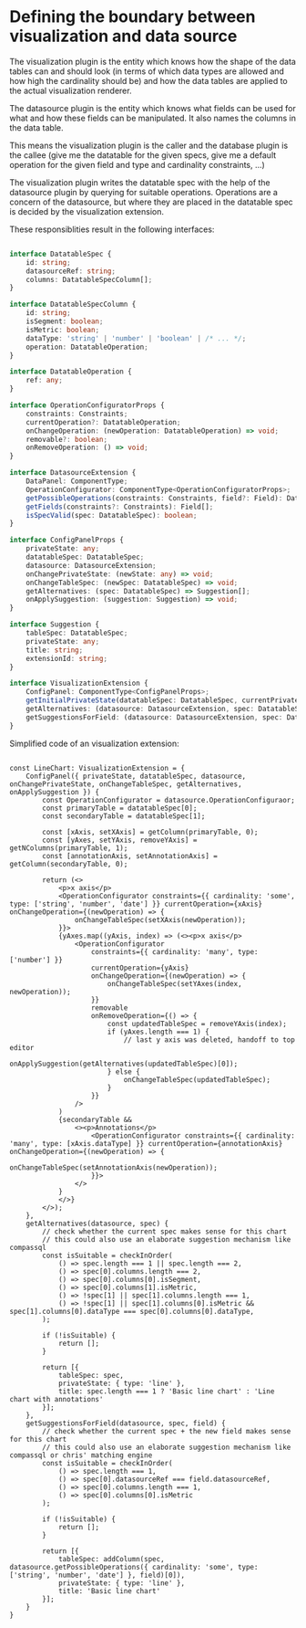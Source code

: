 # Defining the boundary between visualization and data source

The visualization plugin is the entity which knows how the shape of the data tables can and should look (in terms of which data types are allowed and how high the cardinality should be) and how the data tables are applied to the actual visualization renderer.

The datasource plugin is the entity which knows what fields can be used for what and how these fields can be manipulated. It also names the columns in the data table.

This means the visualization plugin is the caller and the database plugin is the callee (give me the datatable for the given specs, give me a default operation for the given field and type and cardinality constraints, ...)

The visualization plugin writes the datatable spec with the help of the datasource plugin by querying for suitable operations. Operations are a concern of the datasource, but where they are placed in the datatable spec is decided by the visualization extension.

These responsiblities result in the following interfaces:

```ts

interface DatatableSpec {
    id: string;
    datasourceRef: string;
    columns: DatatableSpecColumn[];
}

interface DatatableSpecColumn {
    id: string;
    isSegment: boolean;
    isMetric: boolean;
    dataType: 'string' | 'number' | 'boolean' | /* ... */;
    operation: DatatableOperation;
}

interface DatatableOperation {
    ref: any;
}

interface OperationConfiguratorProps {
    constraints: Constraints;
    currentOperation?: DatatableOperation;
    onChangeOperation: (newOperation: DatatableOperation) => void;
    removable?: boolean;
    onRemoveOperation: () => void;
}

interface DatasourceExtension {
    DataPanel: ComponentType;
    OperationConfigurator: ComponentType<OperationConfiguratorProps>;
    getPossibleOperations(constraints: Constraints, field?: Field): DatatableOperation[];
    getFields(constraints?: Constraints): Field[];
    isSpecValid(spec: DatatableSpec): boolean;
}

interface ConfigPanelProps {
    privateState: any;
    datatableSpec: DatatableSpec;
    datasource: DatasourceExtension;
    onChangePrivateState: (newState: any) => void;
    onChangeTableSpec: (newSpec: DatatableSpec) => void;
    getAlternatives: (spec: DatatableSpec) => Suggestion[];
    onApplySuggestion: (suggestion: Suggestion) => void;
}

interface Suggestion {
    tableSpec: DatatableSpec;
    privateState: any;
    title: string;
    extensionId: string;
}

interface VisualizationExtension {
    ConfigPanel: ComponentType<ConfigPanelProps>;
    getInitialPrivateState(datatableSpec: DatatableSpec, currentPrivateState?: any): any;
    getAlternatives: (datasource: DatasourceExtension, spec: DatatableSpec): Suggestion[];
    getSuggestionsForField: (datasource: DatasourceExtension, spec: DatatableSpec, field: Field): Suggestion[];
}

```

Simplified code of an visualization extension:

```tsx

const LineChart: VisualizationExtension = {
    ConfigPanel({ privateState, datatableSpec, datasource, onChangePrivateState, onChangeTableSpec, getAlternatives, onApplySuggestion }) {
        const OperationConfigurator = datasource.OperationConfiguraor;
        const primaryTable = datatableSpec[0];
        const secondaryTable = datatableSpec[1];

        const [xAxis, setXAxis] = getColumn(primaryTable, 0);
        const [yAxes, setYAxis, removeYAxis] = getNColumns(primaryTable, 1);
        const [annotationAxis, setAnnotationAxis] = getColumn(secondaryTable, 0);

        return (<>
            <p>x axis</p>
            <OperationConfigurator constraints={{ cardinality: 'some', type: ['string', 'number', 'date'] }} currentOperation={xAxis} onChangeOperation={(newOperation) => {
                onChangeTableSpec(setXAxis(newOperation));
            }}>
            {yAxes.map((yAxis, index) => (<><p>x axis</p>
                <OperationConfigurator
                    constraints={{ cardinality: 'many', type: ['number'] }}
                    currentOperation={yAxis}
                    onChangeOperation={(newOperation) => {
                        onChangeTableSpec(setYAxes(index, newOperation));
                    }}
                    removable
                    onRemoveOperation={() => {
                        const updatedTableSpec = removeYAxis(index);
                        if (yAxes.length === 1) {
                            // last y axis was deleted, handoff to top editor
                            onApplySuggestion(getAlternatives(updatedTableSpec)[0]);
                        } else {
                            onChangeTableSpec(updatedTableSpec);
                        }
                    }}
                />
            )
            {secondaryTable && 
                <><p>Annotations</p>
                    <OperationConfigurator constraints={{ cardinality: 'many', type: [xAxis.dataType] }} currentOperation={annotationAxis} onChangeOperation={(newOperation) => {
                        onChangeTableSpec(setAnnotationAxis(newOperation));
                    }}>
                </>
            }
            </>}
        </>);
    },
    getAlternatives(datasource, spec) {
        // check whether the current spec makes sense for this chart
        // this could also use an elaborate suggestion mechanism like compassql
        const isSuitable = checkInOrder(
            () => spec.length === 1 || spec.length === 2,
            () => spec[0].columns.length === 2,
            () => spec[0].columns[0].isSegment,
            () => spec[0].columns[1].isMetric,
            () => !spec[1] || spec[1].columns.length === 1,
            () => !spec[1] || spec[1].columns[0].isMetric && spec[1].columns[0].dataType === spec[0].columns[0].dataType,
        );
        
        if (!isSuitable) {
            return [];
        }

        return [{
            tableSpec: spec,
            privateState: { type: 'line' },
            title: spec.length === 1 ? 'Basic line chart' : 'Line chart with annotations'
        }];
    },
    getSuggestionsForField(datasource, spec, field) {
        // check whether the current spec + the new field makes sense for this chart
        // this could also use an elaborate suggestion mechanism like compassql or chris' matching engine
        const isSuitable = checkInOrder(
            () => spec.length === 1,
            () => spec[0].datasourceRef === field.datasourceRef,
            () => spec[0].columns.length === 1,
            () => spec[0].columns[0].isMetric
        );
        
        if (!isSuitable) {
            return [];
        }

        return [{
            tableSpec: addColumn(spec, datasource.getPossibleOperations({ cardinality: 'some', type: ['string', 'number', 'date'] }, field)[0]),
            privateState: { type: 'line' },
            title: 'Basic line chart'
        }];
    }
}

```